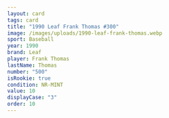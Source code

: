 ```yaml
---
layout: card
tags: card
title: "1990 Leaf Frank Thomas #300"
image: /images/uploads/1990-leaf-frank-thomas.webp
sport: Baseball
year: 1990
brand: Leaf
player: Frank Thomas
lastName: Thomas
number: "500"
isRookie: true
condition: NR-MINT
value: 10
displayCase: "3"
order: 10
---
```


